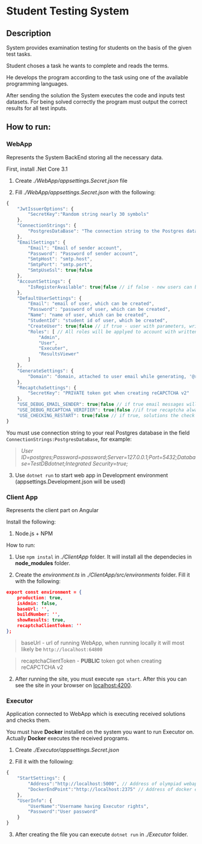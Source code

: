 # Student Testing System
## Description
System provides examination testing for students on the basis of the given test tasks.

Student choses a task he wants to complete and reads the terms.

He develops the program according to the task using one of the available programming languages.

After sending the solution the System executes the code and inputs test datasets. For being solved correctly the program must output the correct results for all test inputs.

## How to run:

### WebApp 
Represents the System BackEnd storing all the necessary data.

First, install .Net Core 3.1


1. Create _./WebApp/appsettings.Secret.json_ file

2. Fill _./WebApp/appsettings.Secret.json_ with the following: 

```js
{
    "JwtIssuerOptions": {
        "SecretKey":"Random string nearly 30 symbols"
    },
    "ConnectionStrings": {
        "PostgresDataBase": "The connection string to the Postgres database"
    },
    "EmailSettings": {
        "Email": "Email of sender account",
        "Password": "Password of sender account",
        "SmtpHost": "smtp.host",
        "SmtpPort": "smtp.port",
        "SmtpUseSsl": true|false
	},
    "AccountSettings": {
        "IsRegisterAvailable": true|false // if false - new users can be added only via admin panel
	},
    "DefaultUserSettings": {
        "Email": "email of user, which can be created",
        "Password": "password of user, which can be created",
        "Name": "name of user, which can be created",
        "StudentId": "student id of user, which be created",
        "CreateUser": true|false // if true - user with parameters, written above will be created,
        "Roles": [ // All roles will be applyed to account with written email, ignoring CreateUser field
            "Admin",
            "User",
            "Executer",
            "ResultsViewer"
		]
	},
    "GenerateSettings": {
        "Domain": "domain, attached to user email while generating, '@rtuitlab.dev' for example"
	},
    "RecaptchaSettings": {
        "SecretKey": "PRIVATE token got when creating reCAPCTCHA v2"
	},
    "USE_DEBUG_EMAIL_SENDER": true|false // if true email messages will be printed to console
    "USE_DEBUG_RECAPTCHA_VERIFIER": true|false //if true recaptcha always will be valid,
    "USE_CHECKING_RESTART": true|false // if true, solutions the check of which has started more than 2 minutes ago would be placed in the queue again.
}
```

You must use connection string to your real Postgres database in the field  ```ConnectionStrings:PostgresDataBase```, for example:
> _User ID=postgres;Password=password;Server=127.0.0.1;Port=5432;Database=TestDBdotnet;Integrated Security=true;_ 


3. Use ```dotnet run``` to start web app in Development environment (appsettings.Development.json will be used)

### Client App

Represents the client part on Angular

Install the following:
1. Node.js + NPM

How to run:

1. Use ```npm instal``` in _./ClientApp_ folder. It will install all the dependecies in __node_modules__ folder.

2. Create the _environment.ts_ in _./ClientApp/src/environments_ folder. Fill it with the following:

```json
export const environment = {
    production: true,
    isAdmin: false,
    baseUrl: '',
    buildNumber: '',
    showResults: true,
    recaptchaClientToken: ''
};
```
> baseUrl - url of running WebApp, when running locally it will most likely be ```http://localhost:64800```
 
> recaptchaClientToken - **PUBLIC** token got when creating reCAPCTCHA v2

2. After running the site, you must execute ```npm start```. After this you can see the site in your browser on [localhost:4200](http://localhost:4200).

### Executor

Application connected to WebApp which is executing received solutions and checks them.

You must have **Docker** installed on the system you want to run Executor on. Actually **Docker** executes the received programs.


1. Create _./Executor/appsettings.Secret.json_

2. Fill it with the following:

```js
{
    "StartSettings": {
        "Address":"http://localhost:5000", // Address of olympiad webapp
        "DockerEndPoint":"http://localhost:2375" // Address of docker endpoint
    },
    "UserInfo": {
        "UserName":"Username having Executor rights",
        "Password":"User password"
    }
}
```

3. After creating the file you can execute ```dotnet run``` in _./Executor_ folder.